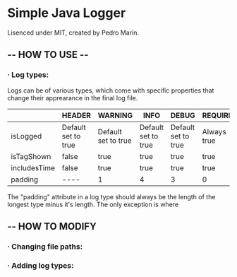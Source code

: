 # Simple Java Logger

Lisenced under MIT, created by Pedro Marín.

## -- HOW TO USE --

### · Log types:

Logs can be of various types, which come with specific properties that change their apprearance in the final log file.

| | HEADER | WARNING  | INFO | DEBUG | REQUIRED |
---|---|---|---|---|---|
|isLogged|Default set to true|Default set to true|Default set to true|Default set to true|Always true|
|isTagShown|false|true|true|true|true|
|includesTime|false|true|true|true|true|
|padding| ---- |1|4|3|0

The "padding" attribute in a log type should always be the length of the longest type minus it's length. The only exception is where 

## -- HOW TO MODIFY

### · Changing file paths:
### · Adding log types:
